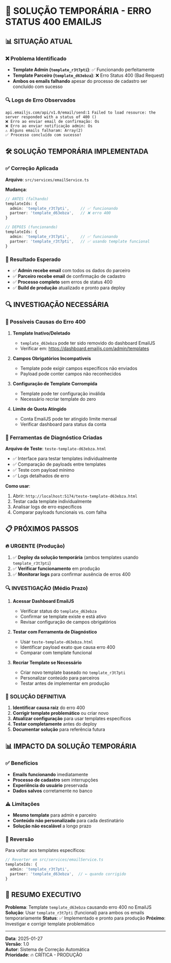 # 🚨 SOLUÇÃO TEMPORÁRIA - ERRO STATUS 400 EMAILJS

## 📊 SITUAÇÃO ATUAL

### ❌ Problema Identificado
- **Template Admin (`template_r3t7pti`)**: ✅ Funcionando perfeitamente
- **Template Parceiro (`template_d63ebza`)**: ❌ Erro Status 400 (Bad Request)
- **Ambos os emails falhando** apesar do processo de cadastro ser concluído com sucesso

### 🔍 Logs de Erro Observados
```
api.emailjs.com/api/v1.0/email/send:1 Failed to load resource: the server responded with a status of 400 ()
❌ Erro ao enviar email de confirmação: Os
❌ Erro ao enviar notificação admin: Os
⚠️ Alguns emails falharam: Array(2)
✅ Processo concluído com sucesso!
```

## 🛠️ SOLUÇÃO TEMPORÁRIA IMPLEMENTADA

### ✅ Correção Aplicada
**Arquivo**: `src/services/emailService.ts`

**Mudança**:
```typescript
// ANTES (falhando)
templateIds: {
  admin: 'template_r3t7pti',     // ✅ funcionando
  partner: 'template_d63ebza',   // ❌ erro 400
}

// DEPOIS (funcionando)
templateIds: {
  admin: 'template_r3t7pti',     // ✅ funcionando
  partner: 'template_r3t7pti',   // ✅ usando template funcional
}
```

### 🎯 Resultado Esperado
- ✅ **Admin recebe email** com todos os dados do parceiro
- ✅ **Parceiro recebe email** de confirmação de cadastro
- ✅ **Processo completo** sem erros de status 400
- ✅ **Build de produção** atualizado e pronto para deploy

## 🔍 INVESTIGAÇÃO NECESSÁRIA

### 🚨 Possíveis Causas do Erro 400

1. **Template Inativo/Deletado**
   - `template_d63ebza` pode ter sido removido do dashboard EmailJS
   - Verificar em: https://dashboard.emailjs.com/admin/templates

2. **Campos Obrigatórios Incompatíveis**
   - Template pode exigir campos específicos não enviados
   - Payload pode conter campos não reconhecidos

3. **Configuração de Template Corrompida**
   - Template pode ter configuração inválida
   - Necessário recriar template do zero

4. **Limite de Quota Atingido**
   - Conta EmailJS pode ter atingido limite mensal
   - Verificar dashboard para status da conta

### 🔧 Ferramentas de Diagnóstico Criadas

**Arquivo de Teste**: `teste-template-d63ebza.html`
- ✅ Interface para testar templates individualmente
- ✅ Comparação de payloads entre templates
- ✅ Teste com payload mínimo
- ✅ Logs detalhados de erro

**Como usar**:
1. Abrir: `http://localhost:5174/teste-template-d63ebza.html`
2. Testar cada template individualmente
3. Analisar logs de erro específicos
4. Comparar payloads funcionais vs. com falha

## 📋 PRÓXIMOS PASSOS

### 🔥 URGENTE (Produção)
1. ✅ **Deploy da solução temporária** (ambos templates usando `template_r3t7pti`)
2. ✅ **Verificar funcionamento** em produção
3. ✅ **Monitorar logs** para confirmar ausência de erros 400

### 🔍 INVESTIGAÇÃO (Médio Prazo)
1. **Acessar Dashboard EmailJS**
   - Verificar status do `template_d63ebza`
   - Confirmar se template existe e está ativo
   - Revisar configuração de campos obrigatórios

2. **Testar com Ferramenta de Diagnóstico**
   - Usar `teste-template-d63ebza.html`
   - Identificar payload exato que causa erro 400
   - Comparar com template funcional

3. **Recriar Template se Necessário**
   - Criar novo template baseado no `template_r3t7pti`
   - Personalizar conteúdo para parceiros
   - Testar antes de implementar em produção

### 🎯 SOLUÇÃO DEFINITIVA
1. **Identificar causa raiz** do erro 400
2. **Corrigir template problemático** ou criar novo
3. **Atualizar configuração** para usar templates específicos
4. **Testar completamente** antes do deploy
5. **Documentar solução** para referência futura

## 📊 IMPACTO DA SOLUÇÃO TEMPORÁRIA

### ✅ Benefícios
- **Emails funcionando** imediatamente
- **Processo de cadastro** sem interrupções
- **Experiência do usuário** preservada
- **Dados salvos** corretamente no banco

### ⚠️ Limitações
- **Mesmo template** para admin e parceiro
- **Conteúdo não personalizado** para cada destinatário
- **Solução não escalável** a longo prazo

### 🔄 Reversão
Para voltar aos templates específicos:
```typescript
// Reverter em src/services/emailService.ts
templateIds: {
  admin: 'template_r3t7pti',
  partner: 'template_d63ebza',  // ← quando corrigido
}
```

## 📝 RESUMO EXECUTIVO

**Problema**: Template `template_d63ebza` causando erro 400 no EmailJS
**Solução**: Usar `template_r3t7pti` (funcional) para ambos os emails temporariamente
**Status**: ✅ Implementado e pronto para produção
**Próximo**: Investigar e corrigir template problemático

---

**Data**: 2025-01-27  
**Versão**: 1.0  
**Autor**: Sistema de Correção Automática  
**Prioridade**: 🔥 CRÍTICA - PRODUÇÃO